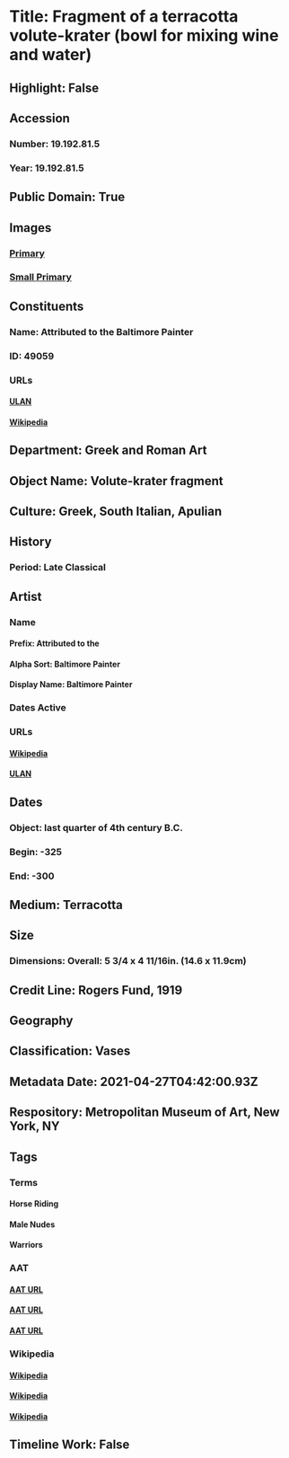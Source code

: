 # Title: Fragment of a terracotta volute-krater (bowl for mixing wine and water)
## Highlight: False
## Accession
### Number: 19.192.81.5
### Year: 19.192.81.5
## Public Domain: True
## Images
### [Primary](https://images.metmuseum.org/CRDImages/gr/original/Lc-19_192_81_5.jpg)
### [Small Primary](https://images.metmuseum.org/CRDImages/gr/web-large/Lc-19_192_81_5.jpg)
## Constituents
### Name: Attributed to the Baltimore Painter
### ID: 49059
### URLs
#### [ULAN](http://vocab.getty.edu/page/ulan/500007727)
#### [Wikipedia](https://www.wikidata.org/wiki/Q725545)
## Department: Greek and Roman Art
## Object Name: Volute-krater fragment
## Culture: Greek, South Italian, Apulian
## History
### Period: Late Classical
## Artist
### Name
#### Prefix: Attributed to the
#### Alpha Sort: Baltimore Painter
#### Display Name: Baltimore Painter
### Dates Active
### URLs
#### [Wikipedia](https://www.wikidata.org/wiki/Q725545)
#### [ULAN](http://vocab.getty.edu/page/ulan/500007727)
## Dates
### Object: last quarter of 4th century B.C.
### Begin: -325
### End: -300
## Medium: Terracotta
## Size
### Dimensions: Overall: 5 3/4 x 4 11/16in. (14.6 x 11.9cm)
## Credit Line: Rogers Fund, 1919
## Geography
## Classification: Vases
## Metadata Date: 2021-04-27T04:42:00.93Z
## Respository: Metropolitan Museum of Art, New York, NY
## Tags
### Terms
#### Horse Riding
#### Male Nudes
#### Warriors
### AAT
#### [AAT URL](http://vocab.getty.edu/page/aat/300249313)
#### [AAT URL](http://vocab.getty.edu/page/aat/300189568)
#### [AAT URL](http://vocab.getty.edu/page/aat/300261945)
### Wikipedia
#### [Wikipedia]()
#### [Wikipedia]()
#### [Wikipedia]()
## Timeline Work: False